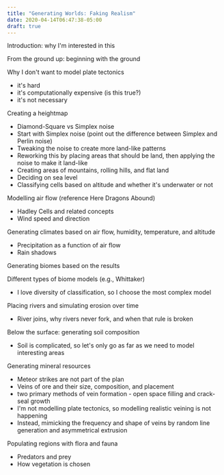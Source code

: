```yaml
---
title: "Generating Worlds: Faking Realism"
date: 2020-04-14T06:47:38-05:00
draft: true
---
```

Introduction: why I'm interested in this

From the ground up: beginning with the ground

Why I don't want to model plate tectonics

- it's hard
- it's computationally expensive (is this true?)
- it's not necessary

Creating a heightmap

- Diamond-Square vs Simplex noise
- Start with Simplex noise (point out the difference between Simplex and Perlin noise)
- Tweaking the noise to create more land-like patterns
- Reworking this by placing areas that should be land, then applying the noise to make it land-like
- Creating areas of mountains, rolling hills, and flat land
- Deciding on sea level
- Classifying cells based on altitude and whether it's underwater or not

Modelling air flow (reference Here Dragons Abound)

- Hadley Cells and related concepts
- Wind speed and direction

Generating climates based on air flow, humidity, temperature, and altitude

- Precipitation as a function of air flow
- Rain shadows

Generating biomes based on the results

Different types of biome models (e.g., Whittaker)

- I love diversity of classification, so I choose the most complex model

Placing rivers and simulating erosion over time

- River joins, why rivers never fork, and when that rule is broken

Below the surface: generating soil composition

- Soil is complicated, so let's only go as far as we need to model interesting areas

Generating mineral resources

- Meteor strikes are not part of the plan
- Veins of ore and their size, composition, and placement
- two primary methods of vein formation - open space filling and crack-seal growth
- I'm not modelling plate tectonics, so modelling realistic veining is not happening
- Instead, mimicking the frequency and shape of veins by random line generation and asymmetrical extrusion

Populating regions with flora and fauna

- Predators and prey
- How vegetation is chosen
